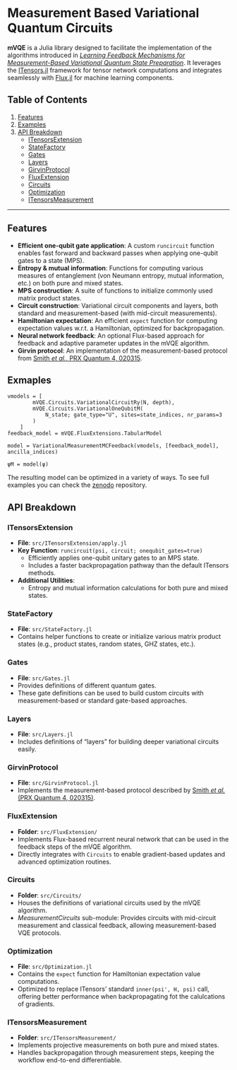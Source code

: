 # Measurement Based Variational Quantum Circuits

**mVQE** is a Julia library designed to facilitate the implementation of the algorithms introduced in [*Learning Feedback Mechanisms for Measurement-Based Variational Quantum State Preparation*](https://arxiv.org/abs/2411.19914). It leverages the [ITensors.jl](https://github.com/ITensor/ITensors.jl) framework for tensor network computations and integrates seamlessly with [Flux.jl](https://fluxml.ai/) for machine learning components.

## Table of Contents

1. [Features](#features)  
2. [Examples](#examples)
3. [API Breakdown](#api-breakdown)  
   - [ITensorsExtension](#itensorsextension)  
   - [StateFactory](#statefactory)  
   - [Gates](#gates)  
   - [Layers](#layers)  
   - [GirvinProtocol](#girvinprotocol)  
   - [FluxExtension](#fluxextension)  
   - [Circuits](#circuits)  
   - [Optimization](#optimization)  
   - [ITensorsMeasurement](#itensorsmeasurement)  

---

## Features

- **Efficient one-qubit gate application**: A custom `runcircuit` function enables fast forward and backward passes when applying one-qubit gates to a state (MPS).
- **Entropy & mutual information**: Functions for computing various measures of entanglement (von Neumann entropy, mutual information, etc.) on both pure and mixed states.
- **MPS construction**: A suite of functions to initialize commonly used matrix product states.
- **Circuit construction**: Variational circuit components and layers, both standard and measurement-based (with mid-circuit measurements).
- **Hamiltonian expectation**: An efficient `expect` function for computing expectation values w.r.t. a Hamiltonian, optimized for backpropagation.
- **Neural network feedback**: An optional Flux-based approach for feedback and adaptive parameter updates in the mVQE algorithm.
- **Girvin protocol**: An implementation of the measurement-based protocol from [Smith *et al.*, PRX Quantum 4, 020315](https://journals.aps.org/prxquantum/abstract/10.1103/PRXQuantum.4.020315).

## Exmaples
```
vmodels = [
        mVQE.Circuits.VariationalCircuitRy(N, depth),
        mVQE.Circuits.VariationalOneQubitM(
            N_state; gate_type="U", sites=state_indices, nr_params=3
        )
    ]
feedback_model = mVQE.FluxExtensions.TabularModel

model = VariationalMeasurementMCFeedback(vmodels, [feedback_model], ancilla_indices)

ψM = model(ψ)
```
The resulting model can be optimized in a variety of ways. To see full examples you can check the [zenodo]([https://zenodo.org/records/](https://doi.org/10.5281/zenodo.14654836)) repository.

## API Breakdown

### ITensorsExtension

- **File**: `src/ITensorsExtension/apply.jl`
- **Key Function**: `runcircuit(psi, circuit; onequbit_gates=true)`
  - Efficiently applies one-qubit unitary gates to an MPS state.
  - Includes a faster backpropagation pathway than the default ITensors methods.
- **Additional Utilities**:
  - Entropy and mutual information calculations for both pure and mixed states.

### StateFactory

- **File**: `src/StateFactory.jl`
- Contains helper functions to create or initialize various matrix product states (e.g., product states, random states, GHZ states, etc.).

### Gates

- **File**: `src/Gates.jl`
- Provides definitions of different quantum gates.
- These gate definitions can be used to build custom circuits with measurement-based or standard gate-based approaches.

### Layers

- **File**: `src/Layers.jl`
- Includes definitions of “layers” for building deeper variational circuits easily.

### GirvinProtocol

- **File**: `src/GirvinProtocol.jl`
- Implements the measurement-based protocol described by [Smith *et al.* (PRX Quantum 4, 020315)](https://journals.aps.org/prxquantum/abstract/10.1103/PRXQuantum.4.020315).

### FluxExtension

- **Folder**: `src/FluxExtension/`
- Implements Flux-based recurrent neural network that can be used in the feedback steps of the mVQE algorithm.
- Directly integrates with `Circuits` to enable gradient-based updates and advanced optimization routines.

### Circuits

- **Folder**: `src/Circuits/`
- Houses the definitions of variational circuits used by the mVQE algorithm.
- *MeasurementCircuits* sub-module: Provides circuits with mid-circuit measurement and classical feedback, allowing measurement-based VQE protocols.

### Optimization

- **File**: `src/Optimization.jl`
- Contains the `expect` function for Hamiltonian expectation value computations.
- Optimized to replace ITensors’ standard `inner(psi', H, psi)` call, offering better performance when backpropagating fot the calulcations of gradients.

### ITensorsMeasurement

- **Folder**: `src/ITensorsMeasurement/`
- Implements projective measurements on both pure and mixed states.
- Handles backpropagation through measurement steps, keeping the workflow end-to-end differentiable.
